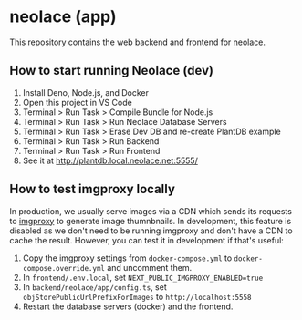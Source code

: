 # neolace (app)

This repository contains the web backend and frontend for [neolace](https://neolace.com).


## How to start running Neolace (dev)

1. Install Deno, Node.js, and Docker
1. Open this project in VS Code
1. Terminal > Run Task > Compile Bundle for Node.js
1. Terminal > Run Task > Run Neolace Database Servers
1. Terminal > Run Task > Erase Dev DB and re-create PlantDB example
1. Terminal > Run Task > Run Backend
1. Terminal > Run Task > Run Frontend
1. See it at http://plantdb.local.neolace.net:5555/

## How to test imgproxy locally

In production, we usually serve images via a CDN which sends its requests to
[imgproxy](https://imgproxy.net/) to generate image thumnbnails. In development,
this feature is disabled as we don't need to be running imgproxy and don't have
a CDN to cache the result. However, you can test it in development if that's
useful:

1. Copy the imgproxy settings from `docker-compose.yml` to `docker-compose.override.yml` and uncomment them.
1. In `frontend/.env.local`, set `NEXT_PUBLIC_IMGPROXY_ENABLED=true`
1. In `backend/neolace/app/config.ts`, set `objStorePublicUrlPrefixForImages` to `http://localhost:5558`
1. Restart the database servers (docker) and the frontend.
